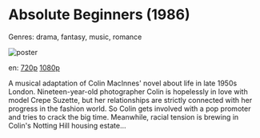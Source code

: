 # Absolute Beginners (1986)

Genres: drama, fantasy, music, romance

![poster](http://image.tmdb.org/t/p/w500/mEga1nrtKGizZJmHtmvednvQftH.jpg)

en:
  [720p](magnet:?xt=urn:btih:ea278f2021193be56159e0b5c0c230fc4339f26c&dn=Absolute+Beginners+%281986%29+720p+BrRip+x264+-+YIFY&tr=udp%3A%2F%2Ftracker.openbittorrent.com%3A80%2Fannounce&tr=udp%3A%2F%2Fglotorrents.pw%3A6969%2Fannounce&tr=udp%3A%2F%2Ftracker.openbittorrent.com%3A80%2Fannounce&tr=udp%3A%2F%2Ftracker.opentrackr.org%3A1337%2Fannounce&tr=udp%3A%2F%2Fzer0day.to%3A1337%2Fannounce&tr=udp%3A%2F%2Ftracker.coppersurfer.tk%3A6969%2Fannounce)
  [1080p](magnet:?xt=urn:btih:359dc6fec610e3866346b9befd51b81de4174630&dn=Absolute+Beginners+(1986)+%5B1080p%5D&tr=udp%3A%2F%2Ftracker.yify-torrents.com%2Fannounce&tr=udp%3A%2F%2Fopen.demonii.com%3A1337&tr=udp%3A%2F%2Fexodus.desync.com%3A6969&tr=udp%3A%2F%2Ftracker.istole.it%3A80&tr=udp%3A%2F%2Ftracker.publicbt.com%3A80&tr=udp%3A%2F%2Ftracker.openbittorrent.com%3A80&tr=udp%3A%2F%2Ftracker.leechers-paradise.org%3A6969&tr=udp%3A%2F%2F9.rarbg.com%3A2710&tr=udp%3A%2F%2Fp4p.arenabg.ch%3A1337&tr=udp%3A%2F%2Fp4p.arenabg.com%3A1337&tr=udp%3A%2F%2Ftracker.coppersurfer.tk%3A6969)
  


A musical adaptation of Colin MacInnes' novel about life in late 1950s London. Nineteen-year-old photographer Colin is hopelessly in love with model Crepe Suzette, but her relationships are strictly connected with her progress in the fashion world. So Colin gets involved with a pop promoter and tries to crack the big time. Meanwhile, racial tension is brewing in Colin's Notting Hill housing estate...